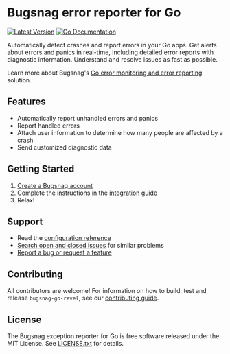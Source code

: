 # Bugsnag error reporter for Go
[![Latest Version](http://img.shields.io/github/release/bugsnag/bugsnag-go-revel.svg?style=flat-square)](https://github.com/bugsnag/bugsnag-go-revel/releases)
[![Go Documentation](http://img.shields.io/badge/godoc-documentation-blue.svg?style=flat-square)](http://godoc.org/github.com/bugsnag/bugsnag-go-revel)

Automatically detect crashes and report errors in your Go apps. Get alerts about errors and panics in real-time, including detailed error reports with diagnostic information. Understand and resolve issues as fast as possible.

Learn more about Bugsnag's [Go error monitoring and error reporting](https://www.bugsnag.com/platforms/go-lang-error-reporting/) solution.

## Features

* Automatically report unhandled errors and panics
* Report handled errors
* Attach user information to determine how many people are affected by a crash
* Send customized diagnostic data

## Getting Started

1. [Create a Bugsnag account](https://bugsnag.com)
2. Complete the instructions in the [integration guide](https://docs.bugsnag.com/platforms/go/revel)
3. Relax!

## Support

* Read the [configuration reference](https://docs.bugsnag.com/platforms/go/revel/configuration-options/)
* [Search open and closed issues](https://github.com/bugsnag/bugsnag-go-revel/issues?utf8=✓&q=is%3Aissue) for similar problems
* [Report a bug or request a feature](https://github.com/bugsnag/bugsnag-go-revel/issues/new)

## Contributing

All contributors are welcome! For information on how to build, test and release `bugsnag-go-revel`, see our [contributing guide](CONTRIBUTING.md).


## License

The Bugsnag exception reporter for Go is free software released under the MIT License. See [LICENSE.txt](LICENSE.txt) for details.
